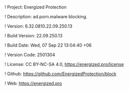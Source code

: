 ! Project: Energized Protection

! Description: ad.porn.malware blocking.

! Version: 6.32.0810.22.09.250.13

! Build Version: 22.09.250.13

! Build Date: Wed, 07 Sep 22 13:04:40 +06

! Version Code: 2501304

! License: CC BY-NC-SA 4.0, https://energized.pro/license

! Github: https://github.com/EnergizedProtection/block

! Web: https://energized.pro

